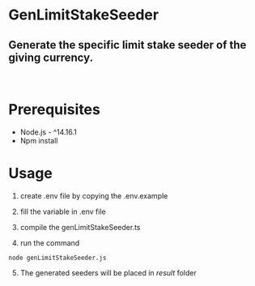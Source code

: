 # GenLimitStakeSeeder

## Generate the specific limit stake seeder of the giving currency.
<br/>

# Prerequisites
* Node.js - ^14.16.1
* Npm install

# Usage
1. create .env file by copying the .env.example

2. fill the variable in .env file

3. compile the genLimitStakeSeeder.ts

4. run the command
```
node genLimitStakeSeeder.js
```
5. The generated seeders will be placed in *result* folder